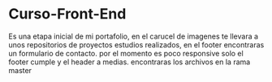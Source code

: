 # Curso-Front-End
Es una etapa inicial de mi portafolio, en el carucel de imagenes te llevara a unos repositorios de proyectos  estudios realizados, en el footer encontraras un formulario de contacto. por el momento es poco responsive solo el footer cumple y el header a medias. encontraras los archivos en la rama master
